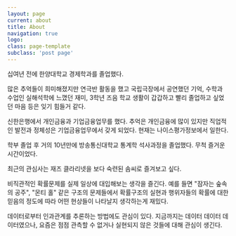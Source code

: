 ```yaml
---
layout: page
current: about
title: About
navigation: true
logo: 
class: page-template
subclass: 'post page'
---
```


십여년 전에 한양대학교 경제학과를 졸업했다. 

많은 추억들이 희미해졌지만 연극반 활동을 했고 국립극장에서 공연했던 기억,
수학과 수업인 실해석학에 느꼈던 재미, 3학년 즈음 학교 생활이 갑갑하고 빨리 졸업하고 싶었던 마음 등은
잊기 힘들거 같다. 

신한은행에서 개인금융과 기업금융업무를 했다. 추억은 개인금융에 많이 있지만 직업적인 발전과 정체성은 기업금융업무에서 갖게 되었다. 현재는 나이스평가정보에서 일한다.

학부 졸업 후 거의 10년만에 방송통신대학교 통계학 석사과정을 졸업했다. 
무척 즐거운 시간이었다.  

최근의 관심사는 재즈 클라리넷을 보다 숙련된 솜씨로 즐겨보고 싶다.

비직관적인 확률문제를 실제 일상에 대입해보는 생각을 즐긴다. 예를 들면 "잠자는 숲속의 공주", "몬티 홀" 같은 구조의 문제들에서 확률구조의 실현과 행위자들의 확률에 대한 믿음의 정도에 따라 어떤 현상들이 나타날지 생각하는게 재밌다.  

데이터로부터 인과관계를 추론하는 방법에도 관심이 있다. 
지금까지는 데이터 데이터 데이터였으나, 
요즘은 점점 관측할 수 없거나 실현되지 않은 것들에 대해 관심이 생긴다.

